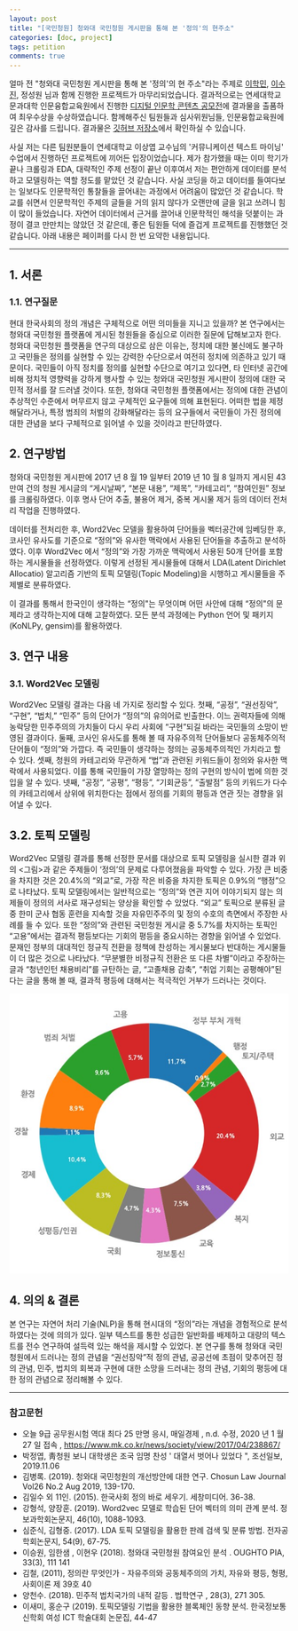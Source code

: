 ```yaml
---
layout: post
title: "[국민청원] 청와대 국민청원 게시판을 통해 본 '정의'의 현주소"
categories: [doc, project]
tags: petition
comments: true
---
```


얼마 전 "청와대 국민청원 게시판을 통해 본 '정의'의 현 주소"라는 주제로 [이학민](https://github.com/lhmlhm1111), [이수진](https://github.com/soothingni), 정성원 님과 함께 진행한 프로젝트가 마무리되었습니다. 결과적으로는 연세대학교 문과대학 인문융합교육원에서 진행한 [디지털 인문학 콘텐츠 공모전](http://yabc.yonsei.ac.kr/%EB%94%94%EC%A7%80%ED%84%B8-%EC%9D%B8%EB%AC%B8%ED%95%99-%EC%BD%98%ED%85%90%EC%B8%A0-%EA%B3%B5%EB%AA%A8%EC%A0%84/)에 결과물을 출품하여 최우수상을 수상하였습니다. 함께해주신 팀원들과 심사위원님들, 인문융합교육원에 깊은 감사를 드립니다. 결과물은 [깃허브 저장소](https://github.com/soothingni/Digital_Cont)에서 확인하실 수 있습니다.

사실 저는 다른 팀원분들이 연세대학교 이상엽 교수님의 '커뮤니케이션 텍스트 마이닝' 수업에서 진행하던 프로젝트에 끼어든 입장이었습니다. 제가 참가했을 때는 이미 학기가 끝나 크롤링과 EDA, 대략적인 주제 선정이 끝난 이후여서 저는 편안하게 데이터를 분석하고 모델링하는 역할 정도를 맡았던 것 같습니다. 사실 코딩을 하고 데이터를 들여다보는 일보다도 인문학적인 통찰들을 끌어내는 과정에서 어려움이 많았던 것 같습니다. 학교를 쉬면서 인문학적인 주제의 글들을 거의 읽지 않다가 오랜만에 글을 읽고 쓰려니 힘이 많이 들었습니다. 자연어 데이터에서 근거를 끌어내 인문학적인 해석을 덧붙이는 과정이 결코 만만치는 않았던 것 같은데, 좋은 팀원들 덕에 즐겁게 프로젝트를 진행했던 것 같습니다. 아래 내용은 페이퍼를 다시 한 번 요약한 내용입니다.

---

## 1. 서론

### 1.1. 연구질문
 
현대 한국사회의 정의 개념은 구체적으로 어떤 의미들을 지니고 있을까? 본 연구에서는 청와대 국민청원 플랫폼에 게시된 청원들을 중심으로 이러한 질문에 답해보고자 한다. 청와대 국민청원 플랫폼을 연구의 대상으로 삼은 이유는, 정치에 대한 불신에도 불구하고 국민들은 정의를 실현할 수 있는 강력한 수단으로서 여전히 정치에 의존하고 있기 때문이다. 국민들이 아직 정치를 정의를 실현할 수단으로 여기고 있다면, 타 인터넷 공간에 비해 정치적 영향력을 강하게 행사할 수 있는 청와대 국민청원 게시판이 정의에 대한 국민적 정서를 잘 드러낼 것이다. 또한, 청와대 국민청원 플랫폼에서는 정의에 대한 관념이 추상적인 수준에서 머무르지 않고 구체적인 요구들에 의해 표현된다. 어떠한 법을 제정해달라거나, 특정 범죄의 처벌의 강화해달라는 등의 요구들에서 국민들이 가진 정의에 대한 관념을 보다 구체적으로 읽어낼 수 있을 것이라고 판단하였다.

## 2. 연구방법

청와대 국민청원 게시판에 2017 년 8 월 19 일부터 2019 년 10 월 8 일까지 게시된 43 만여 건의 청원 게시글의  “게시날짜”, “본문 내용”, “제목”, “카테고리”, “참여인원” 정보를 크롤링하였다. 이후 명사 단어 추출, 불용어 제거, 중복 게시물 제거 등의 데이터 전처리 작업을 진행하였다. 
 

데이터를 전처리한 후, Word2Vec 모델을 활용하여 단어들을 벡터공간에 임베딩한 후, 코사인 유사도를 기준으로 “정의”와 유사한 맥락에서 사용된 단어들을 추출하고 분석하였다. 이후 Word2Vec 에서 “정의”와 가장 가까운 맥락에서 사용된 50개 단어를 포함하는 게시물들을 선정하였다. 이렇게 선정된 게시물들에 대해서 LDA(Latent Dirichlet Allocatio) 알고리즘 기반의 토픽 모델링(Topic Modeling)을 시행하고 게시물들을 주제별로 분류하였다.
 
이 결과를 통해서 한국인이 생각하는 “정의"는 무엇이며 어떤 사안에 대해 “정의"의 문제라고 생각하는지에 대해 고찰하였다. 모든 분석 과정에는 Python 언어 및 패키지(KoNLPy, gensim)를 활용하였다.

## 3. 연구 내용

### 3.1. Word2Vec 모델링

 Word2Vec 모델링 결과는 다음 네 가지로 정리할 수 있다. 첫째, “공정”, “권선징악”, “구현”, “법치,” “민주” 등의 단어가 “정의”의 유의어로 빈출한다. 이느 권력자들에 의해 농락당한 민주주의의 가치들이 다시 우리 사회에 “구현”되길 바라는 국민들의 소망이 반영된 결과이다. 둘째, 코사인 유사도를 통해 볼 때 자유주의적 단어들보다 공동체주의적 단어들이 “정의”와 가깝다. 즉 국민들이 생각하는 정의는 공동체주의적인 가치라고 할 수 있다. 셋째, 청원의 카테고리와 무관하게 “법”과 관련된 키워드들이 정의와 유사한 맥락에서 사용되었다. 이를 통해 국민들이 가장 열망하는 정의 구현의 방식이 법에 의한 것입을 알 수 있다. 넷째, “공정”, “공평”, “평등”, “기회균등”, “출발점” 등의 키워드가 다수의 카테고리에서 상위에 위치한다는 점에서 정의를 기회의 평등과 연관 짓는 경향을 읽어낼 수 있다.

## 3.2. 토픽 모델링
 
 Word2Vec 모델링 결과를 통해 선정한 문서를 대상으로 토픽 모델링을 실시한 결과 위의 <그림>과 같은 주제들이 ‘정의’의 문제로 다루어졌음을 파악할 수 있다. 가장 큰 비중을 차지한 것은 20.4%의 “외교”로, 가장 작은 비중을 차지한 토픽은 0.9%의 “행정”으로 나타났다. 토픽 모델링에서는 일반적으로는 “정의”와 연관 지어 이야기되지 않는 의제들이 정의의 서사로 재구성되는 양상을 확인할 수 있었다. “외교” 토픽으로 분류된 글 중 한미 군사 협동 훈련을 지속할 것을 자유민주주의 및 정의 수호의 측면에서 주장한 사례를 들 수 있다. 또한 “정의”와 관련된 국민청원 게시글 중 5.7%를 차지하는 토픽인 “고용”에서는 결과적 평등보다는 기회의 평등을 중요시하는 경향을 읽어낼 수 있었다. 문재인 정부의 대대적인 정규직 전환을 정책에 찬성하는 게시물보다 반대하는 게시물들이 더 많은 것으로 나타났다. “무분별한 비정규직 전환은 또 다른 차별”이라고 주장하는 글과 “청년인턴 채용비리”를 규탄하는 글, “고졸채용 감축”, “취업 기회는 공평해야”된다는 글을 통해 볼 때, 결과적 평등에 대해서는 적극적인 거부가 드러나는 것이다.


![](/assets/img/docs/topics.jpg)

## 4. 의의 & 결론
 
 본 연구는 자연어 처리 기술(NLP)을 통해 현시대의 “정의”라는 개념을 경험적으로 분석하였다는 것에 의의가 있다. 일부 텍스트를 통한 성급한 일반화를 배제하고 대량의 텍스트를 전수 연구하여 설득력 있는 해석을 제시할 수 있었다. 본 연구를 통해 청와대 국민청원에서 드러나는 정의 관념을 “권선징악”적 정의 관념, 공공선에 초점이 맞추어진 정의 관념, 민주, 법치의 회복과 구현에 대한 소망을 드러내는 정의 관념, 기회의 평등에 대한 정의 관념으로 정리해볼 수 있다.	

---

### 참고문헌

- 오늘 9급 공무원시험 역대 최다 25 만명 응시, 매일경제 , n.d. 수정, 2020 년 1 월 27 일 접속 , https://www.mk.co.kr/news/society/view/2017/04/238867/
- 박정엽, 靑청원 보니 대학생은 조국 임명 찬성 ' 대열서 벗어나 있었다 ", 조선일보, 2019.11.06
- 김병록. (2019). 청와대 국민청원의 개선방안에 대한 연구. Chosun Law Journal Vol26 No.2 Aug 2019, 139-170.
- 김일수 외 11인. (2015). 한국사회 정의 바로 세우기. 세창미디어. 36-38.
- 강형석, 양장훈. (2019). Word2vec 모델로 학습된 단어 벡터의 의미 관계 분석. 정보과학회논문지, 46(10), 1088-1093.
- 심준식, 김형중. (2017). LDA 토픽 모델링을 활용한 판례 검색 및 분류 방법. 전자공학회논문지, 54(9), 67-75.
- 이승원, 임한샘 , 이현우 (2018). 청와대 국민청원 참여요인 분석 . OUGHTO PIA, 33(3), 111 141
- 김철, (2011), 정의란 무엇인가 - 자유주의와 공동체주의의 가치, 자유와 평등, 형평, 사회이론 제 39호 40
- 양천수. (2018). 민주적 법치국가의 내적 갈등 . 법학연구 , 28(3), 271 305.
- 이새미, 홍순구 (2019). 토픽모델링 기법을 활용한 블록체인 동향 분석. 한국정보통신학회 여성 ICT 학술대회 논문집, 44-47
